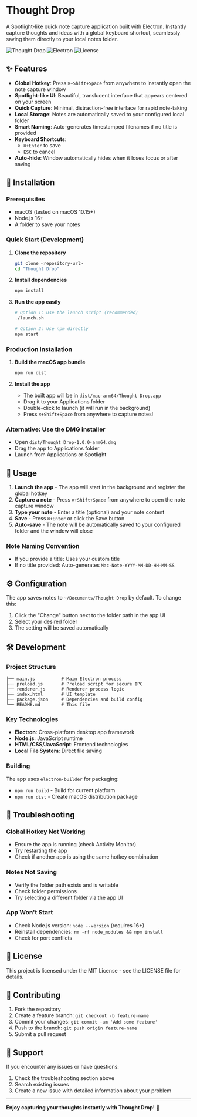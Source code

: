 # Thought Drop

A Spotlight-like quick note capture application built with Electron. Instantly capture thoughts and ideas with a global keyboard shortcut, seamlessly saving them directly to your local notes folder.

![Thought Drop](https://img.shields.io/badge/Platform-macOS-blue?style=flat-square)
![Electron](https://img.shields.io/badge/Built%20with-Electron-47848F?style=flat-square)
![License](https://img.shields.io/badge/License-MIT-green?style=flat-square)

## ✨ Features

- **Global Hotkey**: Press `⌘+Shift+Space` from anywhere to instantly open the note capture window
- **Spotlight-like UI**: Beautiful, translucent interface that appears centered on your screen
- **Quick Capture**: Minimal, distraction-free interface for rapid note-taking
- **Local Storage**: Notes are automatically saved to your configured local folder
- **Smart Naming**: Auto-generates timestamped filenames if no title is provided
- **Keyboard Shortcuts**: 
  - `⌘+Enter` to save
  - `ESC` to cancel
- **Auto-hide**: Window automatically hides when it loses focus or after saving

## 🚀 Installation

### Prerequisites

- macOS (tested on macOS 10.15+)
- Node.js 16+ 
- A folder to save your notes

### Quick Start (Development)

1. **Clone the repository**
   ```bash
   git clone <repository-url>
   cd "Thought Drop"
   ```

2. **Install dependencies**
   ```bash
   npm install
   ```

3. **Run the app easily**
   ```bash
   # Option 1: Use the launch script (recommended)
   ./launch.sh
   
   # Option 2: Use npm directly
   npm start
   ```

### Production Installation

1. **Build the macOS app bundle**
   ```bash
   npm run dist
   ```

2. **Install the app**
   - The built app will be in `dist/mac-arm64/Thought Drop.app`
   - Drag it to your Applications folder
   - Double-click to launch (it will run in the background)
   - Press `⌘+Shift+Space` from anywhere to capture notes!

### Alternative: Use the DMG installer

- Open `dist/Thought Drop-1.0.0-arm64.dmg`
- Drag the app to Applications folder
- Launch from Applications or Spotlight

## 📖 Usage

1. **Launch the app** - The app will start in the background and register the global hotkey
2. **Capture a note** - Press `⌘+Shift+Space` from anywhere to open the note capture window
3. **Type your note** - Enter a title (optional) and your note content
4. **Save** - Press `⌘+Enter` or click the Save button
5. **Auto-save** - The note will be automatically saved to your configured folder and the window will close

### Note Naming Convention

- If you provide a title: Uses your custom title
- If no title provided: Auto-generates `Mac-Note-YYYY-MM-DD-HH-MM-SS`

## ⚙️ Configuration

The app saves notes to `~/Documents/Thought Drop` by default. To change this:

1. Click the "Change" button next to the folder path in the app UI
2. Select your desired folder
3. The setting will be saved automatically

## 🛠️ Development

### Project Structure

```
├── main.js          # Main Electron process
├── preload.js       # Preload script for secure IPC
├── renderer.js      # Renderer process logic
├── index.html       # UI template
├── package.json     # Dependencies and build config
└── README.md        # This file
```

### Key Technologies

- **Electron**: Cross-platform desktop app framework
- **Node.js**: JavaScript runtime
- **HTML/CSS/JavaScript**: Frontend technologies
- **Local File System**: Direct file saving

### Building

The app uses `electron-builder` for packaging:

- `npm run build` - Build for current platform
- `npm run dist` - Create macOS distribution package

## 🔧 Troubleshooting

### Global Hotkey Not Working

- Ensure the app is running (check Activity Monitor)
- Try restarting the app
- Check if another app is using the same hotkey combination

### Notes Not Saving

- Verify the folder path exists and is writable
- Check folder permissions
- Try selecting a different folder via the app UI

### App Won't Start

- Check Node.js version: `node --version` (requires 16+)
- Reinstall dependencies: `rm -rf node_modules && npm install`
- Check for port conflicts

## 📝 License

This project is licensed under the MIT License - see the LICENSE file for details.

## 🤝 Contributing

1. Fork the repository
2. Create a feature branch: `git checkout -b feature-name`
3. Commit your changes: `git commit -am 'Add some feature'`
4. Push to the branch: `git push origin feature-name`
5. Submit a pull request

## 📧 Support

If you encounter any issues or have questions:

1. Check the troubleshooting section above
2. Search existing issues
3. Create a new issue with detailed information about your problem

---

**Enjoy capturing your thoughts instantly with Thought Drop!** 🎉
